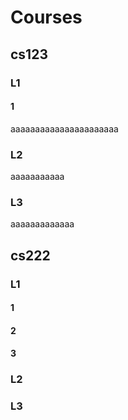 

# Courses

## cs123
### L1
#### 1
aaaaaaaaaaaaaaaaaaaaaa
### L2
aaaaaaaaaaa
### L3
aaaaaaaaaaaaa

## cs222
### L1
#### 1
#### 2
#### 3
### L2
### L3

